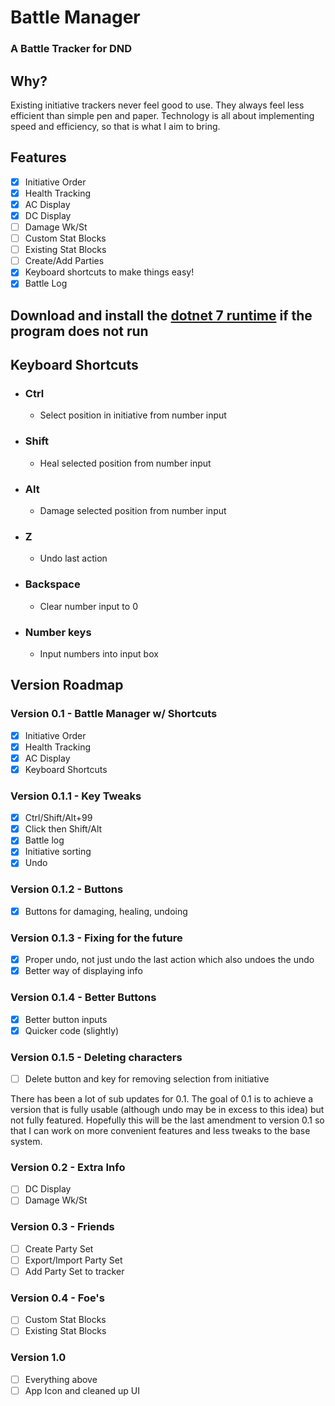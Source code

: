 # Battle Manager

### A Battle Tracker for DND

## Why?
Existing initiative trackers never feel good to use. They always feel less efficient than simple pen and paper. Technology is all about implementing speed and efficiency, so that is what I aim to bring. 

## Features
- [x] Initiative Order
- [x] Health Tracking
- [x] AC Display
- [x] DC Display
- [ ] Damage Wk/St
- [ ] Custom Stat Blocks
- [ ] Existing Stat Blocks
- [ ] Create/Add Parties
- [x] Keyboard shortcuts to make things easy!
- [x] Battle Log

## Download and install the  [dotnet 7 runtime](https://dotnet.microsoft.com/en-us/download/dotnet/thank-you/runtime-7.0.5-windows-x64-installer) if the program does not run

## Keyboard Shortcuts
- ### Ctrl
  - Select position in initiative from number input

- ### Shift
  - Heal selected position from number input

- ### Alt
  - Damage selected position from number input

- ### Z
  - Undo last action

- ### Backspace
  - Clear number input to 0

- ### Number keys
  - Input numbers into input box

## Version Roadmap
### Version 0.1 - Battle Manager w/ Shortcuts
- [x] Initiative Order
- [x] Health Tracking
- [x] AC Display
- [x] Keyboard Shortcuts

### Version 0.1.1 - Key Tweaks
- [x] Ctrl/Shift/Alt+99
- [x] Click then Shift/Alt
- [x] Battle log
- [x] Initiative sorting
- [x] Undo

### Version 0.1.2 - Buttons
- [x] Buttons for damaging, healing, undoing

### Version 0.1.3 - Fixing for the future
- [x] Proper undo, not just undo the last action which also undoes the undo
- [x] Better way of displaying info

### Version 0.1.4 - Better Buttons
- [x] Better button inputs
- [x] Quicker code (slightly)

### Version 0.1.5 - Deleting characters
- [ ] Delete button and key for removing selection from initiative

There has been a lot of sub updates for 0.1. The goal of 0.1 is to achieve a version that is fully usable (although undo may be in excess to this idea) but not fully featured. Hopefully this will be the last amendment to version 0.1 so that I can work on more convenient features and less tweaks to the base system. 

### Version 0.2 - Extra Info
- [ ] DC Display
- [ ] Damage Wk/St

### Version 0.3 - Friends
- [ ] Create Party Set
- [ ] Export/Import Party Set
- [ ] Add Party Set to tracker

### Version 0.4 - Foe's
- [ ] Custom Stat Blocks
- [ ] Existing Stat Blocks

### Version 1.0
- [ ] Everything above
- [ ] App Icon and cleaned up UI
